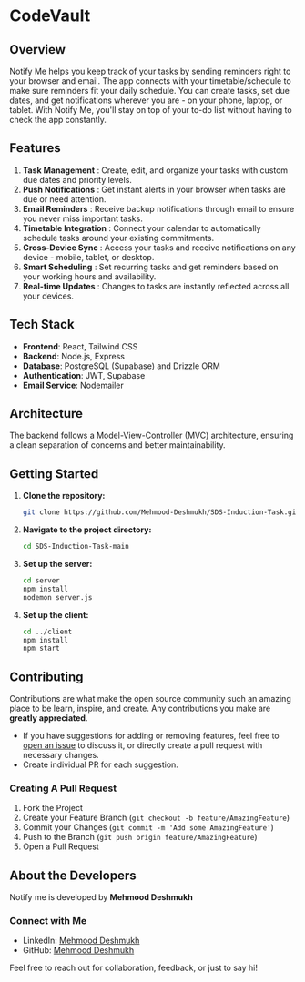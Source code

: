 # CodeVault

## Overview

Notify Me helps you keep track of your tasks by sending reminders right to your browser and email. The app connects with your timetable/schedule to make sure reminders fit your daily schedule. You can create tasks, set due dates, and get notifications wherever you are - on your phone, laptop, or tablet. With Notify Me, you'll stay on top of your to-do list without having to check the app constantly.

## Features

1. **Task Management** : Create, edit, and organize your tasks with custom due dates and priority levels.
2. **Push Notifications** : Get instant alerts in your browser when tasks are due or need attention.
3. **Email Reminders** : Receive backup notifications through email to ensure you never miss important tasks.
4. **Timetable Integration** : Connect your calendar to automatically schedule tasks around your existing commitments.
5. **Cross-Device Sync** : Access your tasks and receive notifications on any device - mobile, tablet, or desktop.
6. **Smart Scheduling** : Set recurring tasks and get reminders based on your working hours and availability.
7. **Real-time Updates** : Changes to tasks are instantly reflected across all your devices.

## Tech Stack

- **Frontend**: React, Tailwind CSS
- **Backend**: Node.js, Express
- **Database**: PostgreSQL (Supabase) and Drizzle ORM 
- **Authentication**: JWT, Supabase
- **Email Service**: Nodemailer

## Architecture

The backend follows a Model-View-Controller (MVC) architecture, ensuring a clean separation of concerns and better maintainability.


## Getting Started

1. **Clone the repository:**

   ```bash
   git clone https://github.com/Mehmood-Deshmukh/SDS-Induction-Task.git
   ```

2. **Navigate to the project directory:**

   ```bash
   cd SDS-Induction-Task-main
   ```

3. **Set up the server:**

   ```bash
   cd server
   npm install
   nodemon server.js
   ```

4. **Set up the client:**

   ```bash
   cd ../client
   npm install
   npm start
   ```

## Contributing

Contributions are what make the open source community such an amazing place to be learn, inspire, and create. Any contributions you make are **greatly appreciated**.

- If you have suggestions for adding or removing features, feel free to [open an issue](https://github.com/Mehmood-Deshmukh/SDS-Induction-Task/issues/new) to discuss it, or directly create a pull request with necessary changes.
- Create individual PR for each suggestion.

### Creating A Pull Request

1. Fork the Project
2. Create your Feature Branch (`git checkout -b feature/AmazingFeature`)
3. Commit your Changes (`git commit -m 'Add some AmazingFeature'`)
4. Push to the Branch (`git push origin feature/AmazingFeature`)
5. Open a Pull Request

## About the Developers

Notify me is developed by **Mehmood Deshmukh**

### Connect with Me

- LinkedIn: [Mehmood Deshmukh](https://www.linkedin.com/in/mehmood-deshmukh-93533a2a7/)
- GitHub: [Mehmood Deshmukh](https://github.com/Mehmood-Deshmukh)

Feel free to reach out for collaboration, feedback, or just to say hi!
